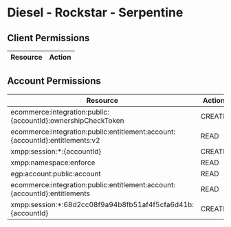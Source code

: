 # Diesel - Rockstar - Serpentine


## Client Permissions
| Resource | Action |
| -------- | ------ |

## Account Permissions
| Resource | Action |
| -------- | ------ |
| ecommerce:integration:public:{accountId}:ownershipCheckToken | CREATE |
| ecommerce:integration:public:entitlement:account:{accountId}:entitlements:v2 | READ |
| xmpp:session:*:{accountId} | CREATE |
| xmpp:namespace:enforce | READ |
| egp:account:public:account | READ |
| ecommerce:integration:public:entitlement:account:{accountId}:entitlements | READ |
| xmpp:session:*:68d2cc08f9a94b8fb51af4f5cfa6d41b:{accountId} | CREATE |

